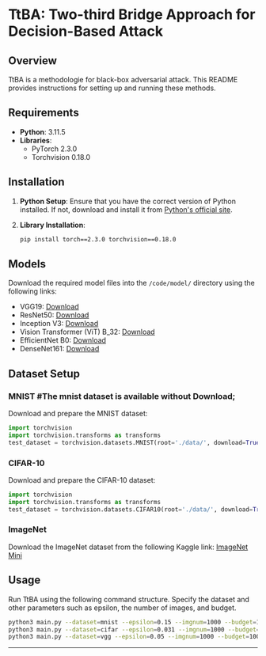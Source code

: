 # TtBA: Two-third Bridge Approach for Decision-Based Attack

## Overview
TtBA is a methodologie for black-box adversarial attack. This README provides instructions for setting up and running these methods.

## Requirements
- **Python**: 3.11.5
- **Libraries**:
  - PyTorch 2.3.0
  - Torchvision 0.18.0

## Installation
1. **Python Setup**: Ensure that you have the correct version of Python installed. If not, download and install it from [Python's official site](https://www.python.org/downloads/release/python-3115/).

2. **Library Installation**:
   ```bash
   pip install torch==2.3.0 torchvision==0.18.0
   ```

## Models
Download the required model files into the `/code/model/` directory using the following links:
- VGG19: [Download](https://download.pytorch.org/models/vgg19-dcbb9e9d.pth)
- ResNet50: [Download](https://download.pytorch.org/models/resnet50-11ad3fa6.pth)
- Inception V3: [Download](https://download.pytorch.org/models/inception_v3_google-0cc3c7bd.pth)
- Vision Transformer (ViT) B_32: [Download](https://download.pytorch.org/models/vit_b_32-d86f8d99.pth)
- EfficientNet B0: [Download](https://download.pytorch.org/models/efficientnet_b0_rwightman-7f5810bc.pth)
- DenseNet161: [Download](https://download.pytorch.org/models/densenet161-8d451a50.pth)

## Dataset Setup
### MNIST #The mnist dataset is available without Download;
Download and prepare the MNIST dataset:
```python
import torchvision
import torchvision.transforms as transforms
test_dataset = torchvision.datasets.MNIST(root='./data/', download=True, train=False, transform=transforms.ToTensor())
```

### CIFAR-10
Download and prepare the CIFAR-10 dataset:
```python
import torchvision
import torchvision.transforms as transforms
test_dataset = torchvision.datasets.CIFAR10(root='./data/', download=True, train=False, transform=transforms.ToTensor())
```

### ImageNet
Download the ImageNet dataset from the following Kaggle link:
[ImageNet Mini](https://www.kaggle.com/datasets/ifigotin/imagenetmini-1000/data)

## Usage
Run TtBA using the following command structure. Specify the dataset and other parameters such as epsilon, the number of images, and budget.

```bash
python3 main.py --dataset=mnist --epsilon=0.15 --imgnum=1000 --budget=10000
python3 main.py --dataset=cifar --epsilon=0.031 --imgnum=1000 --budget=10000
python3 main.py --dataset=vgg --epsilon=0.05 --imgnum=1000 --budget=10000
```

---
